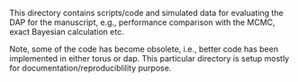 This directory contains scripts/code and simulated data for evaluating the DAP for the manuscript, e.g., performance comparison with the MCMC, exact Bayesian calculation etc. 

Note, some of the code has become obsolete, i.e., better code has been implemented in either torus or dap. This particular directory is setup mostly for documentation/reproduciblility purpose.

